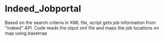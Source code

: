 # Indeed_Jobportal
Based on the search criteria in XML file, script gets job information from "indeed" API. Code reads the otput xml file and maps the job locations on map using basemap
